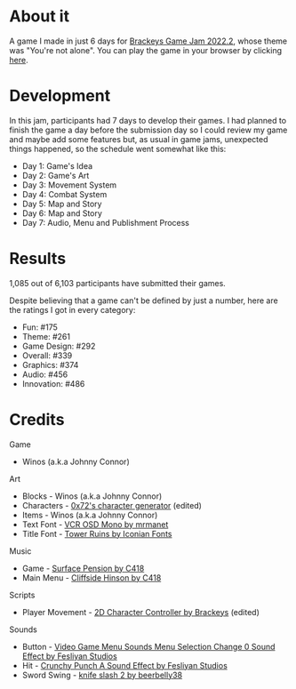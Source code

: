 # About it

A game I made in just 6 days for [Brackeys Game Jam 2022.2](https://itch.io/jam/brackeys-8), whose theme was "You're not alone". You can play the game in your browser by clicking [here](https://johnny-connor.itch.io/survival-game).

# Development

In this jam, participants had 7 days to develop their games. I had planned to finish the game a day before the submission day so I could review my game and maybe add some features but, as usual in game jams, unexpected things happened, so the schedule went somewhat like this:

* Day 1: Game's Idea
* Day 2: Game's Art
* Day 3: Movement System
* Day 4: Combat System
* Day 5: Map and Story
* Day 6: Map and Story
* Day 7: Audio, Menu and Publishment Process

# Results

1,085 out of 6,103 participants have submitted their games.

Despite believing that a game can't be defined by just a number, here are the ratings I got in every category:

* Fun: #175
* Theme: #261
* Game Design: #292
* Overall: #339
* Graphics: #374
* Audio: #456
* Innovation: #486

# Credits

Game
* Winos (a.k.a Johnny Connor)

Art
* Blocks - Winos (a.k.a Johnny Connor)
* Characters - [0x72's character generator](https://0x72.itch.io/pixeldudesmaker) (edited)
* Items - Winos (a.k.a Johnny Connor)
* Text Font - [VCR OSD Mono by mrmanet](https://fontm.com/vcr-osd-mono-font/)
* Title Font - [Tower Ruins by Iconian Fonts](https://www.iconian.com/t.html)

Music
* Game - [Surface Pension by C418](https://c418.bandcamp.com/track/surface-pension)
* Main Menu - [Cliffside Hinson by C418](https://c418.bandcamp.com/track/cliffside-hinson)

Scripts
* Player Movement - [2D Character Controller by Brackeys](https://github.com/Brackeys/2D-Character-Controller) (edited)

Sounds
* Button - [Video Game Menu Sounds Menu Selection Change 0 Sound Effect by Fesliyan Studios](https://www.fesliyanstudios.com/play-mp3/2910)
* Hit - [Crunchy Punch A Sound Effect by Fesliyan Studios](https://www.fesliyanstudios.com/play-mp3/5668)
* Sword Swing - [knife slash 2 by beerbelly38](https://freesound.org/s/362349/)
